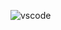 ![vscode](https://user-images.githubusercontent.com/104057573/214549974-abd22781-5752-4951-8b8b-cc6974fc289b.png)
